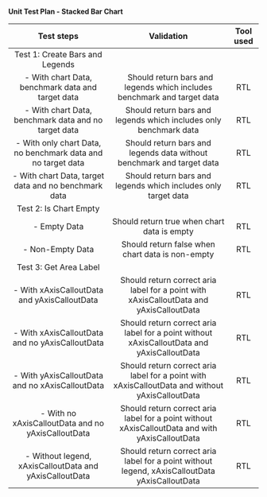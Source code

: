 **Unit Test Plan - Stacked Bar Chart**

|                        **Test steps**                        |                                         **Validation**                                          | **Tool used** |
| :----------------------------------------------------------: | :---------------------------------------------------------------------------------------------: | :-----------: |
|               Test 1: Create Bars and Legends                |                                                                                                 |               |
|      - With chart Data, benchmark data and target data       |           ` `Should return bars and legends which includes benchmark and target data            |      RTL      |
|     - With chart Data, benchmark data and no target data     |                Should return bars and legends which includes only benchmark data                |      RTL      |
| - With only chart Data, no benchmark data and no target data |              Should return bars and legends data without benchmark and target data              |      RTL      |
|     - With chart Data, target data and no benchmark data     |                 Should return bars and legends which includes only target data                  |      RTL      |
|                    Test 2: Is Chart Empty                    |                                                                                                 |               |
|                         - Empty Data                         |                           Should return true when chart data is empty                           |      RTL      |
|                       - Non-Empty Data                       |                        Should return false when chart data is non-empty                         |      RTL      |
|                    Test 3: Get Area Label                    |                                                                                                 |               |
|         - With xAxisCalloutData and yAxisCalloutData         |     Should return correct aria label for a point with xAxisCalloutData and yAxisCalloutData     |      RTL      |
|       - With xAxisCalloutData and no yAxisCalloutData        |   Should return correct aria label for a point without xAxisCalloutData and yAxisCalloutData    |      RTL      |
|       - With yAxisCalloutData and no xAxisCalloutData        | Should return correct aria label for a point with xAxisCalloutData and without yAxisCalloutData |      RTL      |
|      - With no xAxisCalloutData and no yAxisCalloutData      | Should return correct aria label for a point without xAxisCalloutData and with yAxisCalloutData |      RTL      |
|   - Without legend, xAxisCalloutData and yAxisCalloutData    | Should return correct aria label for a point without legend, xAxisCalloutData yAxisCalloutData  |      RTL      |
